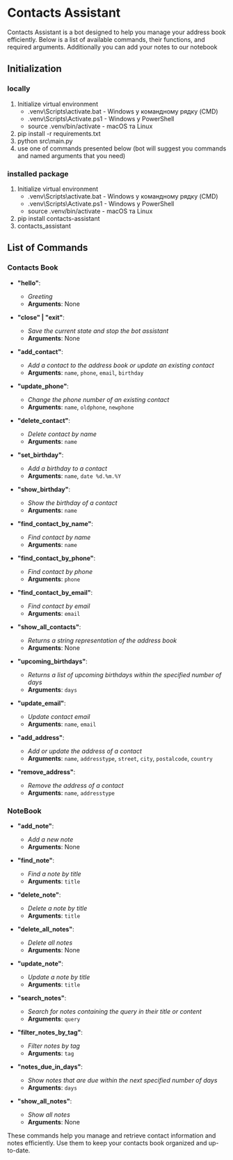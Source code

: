 # Contacts Assistant

Contacts Assistant is a bot designed to help you manage your address book efficiently. Below is a list of available commands, their functions, and required arguments. Additionally you can add your notes to our notebook

## Initialization
  ### locally
  1. Initialize virtual environment
     - .venv\Scripts\activate.bat - Windows у командному рядку (CMD)
     - .venv\Scripts\Activate.ps1 - Windows у PowerShell
     - source .venv/bin/activate - macOS та Linux
  2. pip install -r requirements.txt
  3. python src\main.py
  4. use one of commands presented below (bot will suggest you commands and named arguments that you need)
  ### installed package
  1. Initialize virtual environment
     - .venv\Scripts\activate.bat - Windows у командному рядку (CMD)
     - .venv\Scripts\Activate.ps1 - Windows у PowerShell
     - source .venv/bin/activate - macOS та Linux
  2. pip install contacts-assistant
  3. contacts_assistant

## List of Commands

### Contacts Book
- **"hello"**: 
  - *Greeting*
  - **Arguments**: None

- **"close" | "exit"**: 
  - *Save the current state and stop the bot assistant*
  - **Arguments**: None

- **"add_contact"**: 
  - *Add a contact to the address book or update an existing contact*
  - **Arguments**: `name`, `phone`, `email`, `birthday`

- **"update_phone"**: 
  - *Change the phone number of an existing contact*
  - **Arguments**: `name`, `oldphone`, `newphone`

- **"delete_contact"**: 
  - *Delete contact by name*
  - **Arguments**: `name`

- **"set_birthday"**: 
  - *Add a birthday to a contact*
  - **Arguments**: `name`, `date %d.%m.%Y`

- **"show_birthday"**: 
  - *Show the birthday of a contact*
  - **Arguments**: `name`

- **"find_contact_by_name"**: 
  - *Find contact by name*
  - **Arguments**: `name`

- **"find_contact_by_phone"**: 
  - *Find contact by phone*
  - **Arguments**: `phone`

- **"find_contact_by_email"**: 
  - *Find contact by email*
  - **Arguments**: `email`

- **"show_all_contacts"**: 
  - *Returns a string representation of the address book*
  - **Arguments**: None

- **"upcoming_birthdays"**: 
  - *Returns a list of upcoming birthdays within the specified number of days*
  - **Arguments**: `days`

- **"update_email"**: 
  - *Update contact email*
  - **Arguments**: `name`, `email`

- **"add_address"**: 
  - *Add or update the address of a contact*
  - **Arguments**: `name`, `addresstype`, `street`, `city`, `postalcode`, `country`

- **"remove_address"**: 
  - *Remove the address of a contact*
  - **Arguments**: `name`, `addresstype`

### NoteBook
- **"add_note"**: 
  - *Add a new note*
  - **Arguments**: None

- **"find_note"**: 
  - *Find a note by title*
  - **Arguments**: `title`

- **"delete_note"**: 
  - *Delete a note by title*
  - **Arguments**: `title`

- **"delete_all_notes"**: 
  - *Delete all notes*
  - **Arguments**: None

- **"update_note"**: 
  - *Update a note by title*
  - **Arguments**: `title`

- **"search_notes"**: 
  - *Search for notes containing the query in their title or content*
  - **Arguments**: `query`

- **"filter_notes_by_tag"**: 
  - *Filter notes by tag*
  - **Arguments**: `tag`

- **"notes_due_in_days"**: 
  - *Show notes that are due within the next specified number of days*
  - **Arguments**: `days`

- **"show_all_notes"**: 
  - *Show all notes*
  - **Arguments**: None

These commands help you manage and retrieve contact information and notes efficiently. Use them to keep your contacts book organized and up-to-date.
